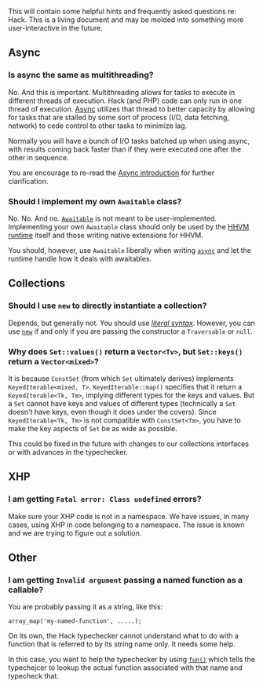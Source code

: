 This will contain some helpful hints and frequently asked questions re: Hack. This is a living document and may be molded into something more user-interactive in the future.

## Async

### Is async the same as multithreading?

No. And this is important. Multithreading allows for tasks to execute in different threads of execution. Hack (and PHP) code can only run in one thread of execution. [Async](../async/introduction.md) utilizes that thread to better capacity by allowing for tasks that are stalled by some sort of process (I/O, data fetching, network) to cede control to other tasks to minimize lag. 

Normally you will have a bunch of I/O tasks batched up when using async, with results coming back faster than if they were executed one after the other in sequence. 

You are encourage to re-read the [Async introduction](/hack/async/introduction) for further clarification.

### Should I implement my own `Awaitable` class?

No. No. And no. [`Awaitable`](../async/awaitables.md) is not meant to be user-implemented. Implementing your own `Awaitable` class should only be used by the [HHVM runtime](/hhvm/) itself and those writing native extensions for HHVM.

You should, however, use `Awaitable` liberally when writing [`async`](../async/introduction.md) and let the runtime handle how it deals with awaitables.

## Collections
 
### Should I use `new` to directly instantiate a collection?

Depends, but generally not. You should use [*literal syntax*](../collections/constructing.md#literal-syntax). However, you can use [`new`](../collections/constructing.md#using-new) if and only if you are passing the constructor a `Traversable` or `null`.

### Why does `Set::values()` return a `Vector<Tv>`, but `Set::keys()` return a `Vector<mixed>`?

It is because `ConstSet` (from which `Set` ultimately derives) implements `KeyedIterable<mixed, T>`. `KeyedIterable::map()` specifies that it return a `KeyedIterable<Tk, Tm>`, implying different types for the keys and values. But a `Set` cannot have keys and values of different types (technically a `Set` doesn't have keys, even though it does under the covers). Since `KeyedIterable<Tk, Tm>` is not compatible with `ConstSet<Tm>`, you have to make the key aspects of `Set` be as wide as possible. 

This could be fixed in the future with changes to our collections interfaces or with advances in the typechecker.

## XHP

### I am getting `Fatal error: Class undefined` errors?

Make sure your XHP code is not in a namespace. We have issues, in many cases, using XHP in code belonging to a namespace. The issue is known and we are trying to figure out a solution.

## Other

### I am getting `Invalid argument` passing a named function as a callable?

You are probably passing it as a string, like this:

```
array_map('my-named-function', .....);
```

On its own, the Hack typechecker cannot understand what to do with a function that is referred to by its string name only. It needs some help.

In this case, you want to help the typechecker by using [`fun()`](/hack/callables/special-functions#fun) which tells the typechejcer to lookup the actual function associated with that name and typecheck that. 
